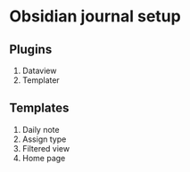 # Obsidian journal setup

## Plugins
1. Dataview
2. Templater

## Templates
1. Daily note 
2. Assign type
3. Filtered view
4. Home page
